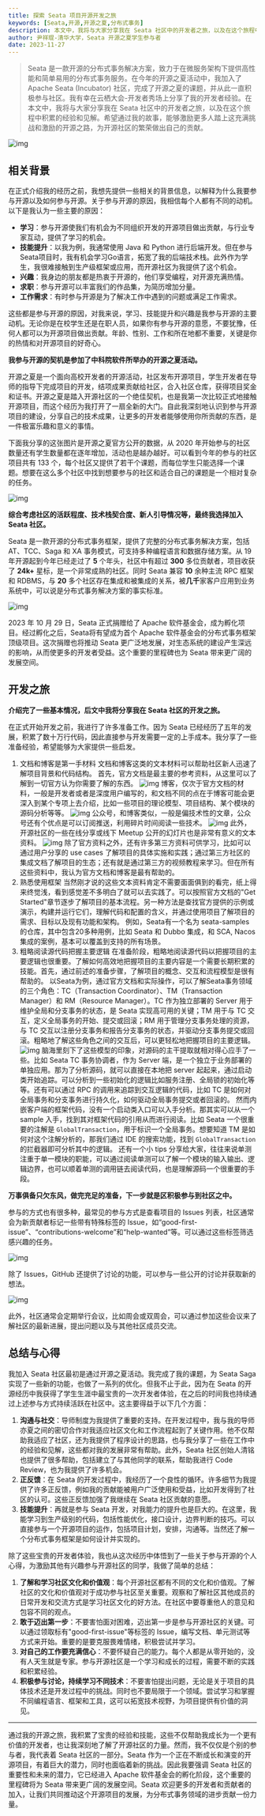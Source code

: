 ```yaml
---
title: 探索 Seata 项目开源开发之旅
keywords: [Seata,开源,开源之夏,分布式事务]
description: 本文中，我将与大家分享我在 Seata 社区中的开发者之旅，以及在这个旅程中积累的经验和见解。
author: 尹祥琨-清华大学，Seata 开源之夏学生参与者
date: 2023-11-27
---
```


> Seata 是一款开源的分布式事务解决方案，致力于在微服务架构下提供高性能和简单易用的分布式事务服务。在今年的开源之夏活动中，我加入了 Apache Seata (Incubator) 社区，完成了开源之夏的课题，并从此一直积极参与社区。我有幸在云栖大会-开发者秀场上分享了我的开发者经验。在本文中，我将与大家分享我在 Seata 社区中的开发者之旅，以及在这个旅程中积累的经验和见解。希望通过我的故事，能够激励更多人踏上这充满挑战和激励的开源之路，为开源社区的繁荣做出自己的贡献。

![img](/img/blog/explore-seata-cover.png)



## 相关背景

在正式介绍我的经历之前，我想先提供一些相关的背景信息，以解释为什么我要参与开源以及如何参与开源。关于参与开源的原因，我相信每个人都有不同的动机。以下是我认为一些主要的原因：

-  **学习**：参与开源使我们有机会为不同组织开发的开源项目做出贡献，与行业专家互动，提供了学习的机会。 
-  **技能提升**：以我为例，我通常使用 Java 和 Python 进行后端开发。但在参与Seata项目时，我有机会学习Go语言，拓宽了我的后端技术栈。此外作为学生，我很难接触到生产级框架或应用，而开源社区为我提供了这个机会。 
-  **兴趣**：我身边的朋友都是热衷于开源的，他们享受编程，对开源充满热情。 
-  **求职**：参与开源可以丰富我们的作品集，为简历增加分量。 
-  **工作需求**：有时参与开源是为了解决工作中遇到的问题或满足工作需求。 

这些都是参与开源的原因，对我来说，学习、技能提升和兴趣是我参与开源的主要动机。无论你是在校学生还是在职人员，如果你有参与开源的意愿，不要犹豫，任何人都可以为开源项目做出贡献。年龄、性别、工作和所在地都不重要，关键是你的热情和对开源项目的好奇心。

**我参与开源的契机是参加了中科院软件所举办的开源之夏活动。**	

开源之夏是一个面向高校开发者的开源活动，社区发布开源项目，学生开发者在导师的指导下完成项目的开发，结项成果贡献给社区，合入社区仓库，获得项目奖金和证书。开源之夏是踏入开源社区的一个绝佳契机，也是我第一次比较正式地接触开源项目，而这个经历为我打开了一扇全新的大门。自此我深刻地认识到参与开源项目的建设，分享自己的技术成果，让更多的开发者能够使用你所贡献的东西，是一件极富乐趣和意义的事情。

下面我分享的这张图片是开源之夏官方公开的数据，从 2020 年开始参与的社区数量还有学生数量都在逐年增加，活动也是越办越好。可以看到今年的参与的社区项目共有 133 个，每个社区又提供了若干个课题，而每位学生只能选择一个课题。想要在这么多个社区中找到想要参与的社区和适合自己的课题是一个相对复杂的任务。

![img](/img/blog/explore-seata-ospp.png)

**综合考虑社区的活跃程度、技术栈契合度、新人引导情况等，最终我选择加入 Seata 社区。**

Seata 是一款开源的分布式事务框架，提供了完整的分布式事务解决方案，包括 AT、TCC、Saga 和 XA 事务模式，可支持多种编程语言和数据存储方案。从 19 年开源起到今年已经走过了 **5** 个年头，社区中有超过 **300** 多位贡献者，项目收获了 **24k+** 星标，是一个非常成熟的社区。同时 Seata 兼容 **10** 余种主流 RPC 框架和 RDBMS，与 **20** 多个社区存在集成和被集成的关系，被**几千**家客户应用到业务系统中，可以说是分布式事务解决方案的事实标准。

![img](/img/blog/explore-seata-apache.png)

2023 年 10 月 29 日，Seata 正式捐赠给了 Apache 软件基金会，成为孵化项目。经过孵化之后，Seata将有望成为首个 Apache 软件基金会的分布式事务框架顶级项目。这次捐赠也将推动 Seata 更广泛地发展，对生态系统的建设产生深远的影响，从而使更多的开发者受益。这个重要的里程碑也为 Seata 带来更广阔的发展空间。

## 开发之旅

**介绍完了一些基本情况，后文中我将分享我在 Seata 社区的开发之旅。**

在正式开始开发之前，我进行了许多准备工作。因为 Seata 已经经历了五年的发展，积累了数十万行代码，因此直接参与开发需要一定的上手成本。我分享了一些准备经验，希望能够为大家提供一些启发。

1.  文档和博客是第一手材料
      	文档和博客这类的文本材料可以帮助社区新人迅速了解项目背景和代码结构。
      	首先，官方文档是最主要的参考资料，从这里可以了解到一切官方认为你需要了解的东西。
   ![img](/img/blog/explore-seata-docs.png)
   	博客，仅次于官方文档的材料，一般是开发者或者是深度用户编写的，和文档不同的点在于博客可能会更深入到某个专项上去介绍，比如一些项目的理论模型、项目结构、某个模块的源码分析等等。
   ![img](/img/blog/explore-seata-blogs.png)
   	公众号，和博客类似，一般是偏技术性的文章，公众号还有个优点是可以订阅推送，利用碎片时间阅读一些技术。
   ![img](/img/blog/explore-seata-pubs.png)
   	此外，开源社区的一些在线分享或线下 Meetup 公开的幻灯片也是非常有意义的文本资料。
   ![img](/img/blog/explore-seata-slides.png)
   	除了官方资料之外，还有许多第三方资料可供学习，比如可以通过用户分享的 use cases 了解项目的具体实施和实践；通过第三方社区的集成文档了解项目的生态；还有就是通过第三方的视频教程来学习。但在所有这些资料中，我认为官方文档和博客是最有帮助的。 
2.  熟悉使用框架
      	当然刚才说的这些文本资料肯定不需要面面俱到的看完，纸上得来终觉浅，看到感觉差不多明白了就可以去实践了。可以按照官方文档的"Get Started"章节逐步了解项目的基本流程。另一种方法是查找官方提供的示例或演示，构建并运行它们，理解代码和配置的含义，并通过使用项目了解项目的需求、目标以及现有功能和架构。
      	例如，Seata有一个名为 seata-samples 的仓库，其中包含20多种用例，比如 Seata 和 Dubbo 集成，和 SCA, Nacos 集成的案例，基本可以覆盖到支持的所有场景。
3.  粗略阅读源代码把握主要逻辑
      	在准备阶段，粗略地阅读源代码以把握项目的主要逻辑也很重要。了解如何高效地把握项目的主要内容是一个需要长期积累的技能。首先，通过前述的准备步骤，了解项目的概念、交互和流程模型是很有帮助的。
      	以Seata为例，通过官方文档和实际操作，可以了解Seata事务领域的三个角色：TC（Transaction Coordinator）、TM（Transaction Manager）和 RM（Resource Manager）。TC 作为独立部署的 Server 用于维护全局和分支事务的状态，是 Seata 实现高可用的关键；TM 用于与 TC 交互，定义全局事务的开始、提交或回滚；RM 用于管理分支事务处理的资源，与 TC 交互以注册分支事务和报告分支事务的状态，并驱动分支事务提交或回滚。粗略地了解这些角色之间的交互后，可以更轻松地把握项目的主要逻辑。
   ![img](/img/solution.png)
   	脑海里刻下了这些模型的印象，对源码的主干提取就相对得心应手了一些。比如 Seata TC 事务协调者，作为 Server 端，是一个独立于业务部署的单独应用。那为了分析源码，就可以直接在本地把 server 起起来，通过启动类开始追踪。可以分析到一些初始化的逻辑比如服务注册、全局锁的初始化等等。还有可以通过 RPC 的调用来追踪到交互逻辑的代码，比如 TC 是如何对全局事务和分支事务进行持久化，如何驱动全局事务提交或者回滚的。
   	然而内嵌客户端的框架代码，没有一个启动类入口可以入手分析。那其实可以从一个 sample 入手，找到其对框架代码的引用从而进行阅读。比如 Seata 一个很重要的注解是 `GlobalTransaction`，用于标识一个全局事务。想要知道 TM 是如何对这个注解分析的，那我们通过 IDE 的搜索功能，找到 `GlobalTransaction` 的拦截器即可分析其中的逻辑。
   	还有一个小 tips 分享给大家，往往来说单测注重于单一模块的职能，可以通过阅读单测可以了解一个模块的输入输出、逻辑边界，也可以顺着单测的调用链去阅读代码，也是理解源码一个很重要的手段。 

**万事俱备只欠东风，做完充足的准备，下一步就是区积极参与到社区之中。**

参与的方式也有很多种，最常见的参与方式是查看项目的 Issues 列表，社区通常会为新贡献者标记一些带有特殊标签的 Issue，如“good-first-issue”、“contributions-welcome”和“help-wanted”等。可以通过这些标签筛选感兴趣的任务。

![img](/img/blog/explore-seata-issues.png)

除了 Issues，GitHub 还提供了讨论的功能，可以参与一些公开的讨论并获取新的想法。

![img](/img/blog/explore-seata-discussion.png)

此外，社区通常会定期举行会议，比如周会或双周会，可以通过参加这些会议来了解社区的最新进展，提出问题以及与其他社区成员交流。

## 总结与心得

我加入 Seata 社区最初是通过开源之夏活动。我完成了我的课题，为 Seata Saga 实现了一些新的功能，也做了一系列的优化。但我不止于此，因为在 Seata 的开源经历中我获得了学生生涯中最宝贵的一次开发者体验，在之后的时间我也持续通过上述参与方式持续活跃在社区中。这主要得益于以下几个方面：

1.  **沟通与社交**：导师制度为我提供了重要的支持。在开发过程中，我与我的导师亦夏之间的密切合作对我适应社区文化和工作流程起到了关键作用。他不仅帮助我适应了社区，还为我提供了程序设计的思路，也与我分享了一些在工作中的经验和见解，这些都对我的发展非常有帮助。此外，Seata 社区创始人清铭也提供了很多帮助，包括建立了与其他同学的联系，帮助我进行 Code Review，也为我提供了许多机会。 
2.  **正反馈**：在 Seata 的开发过程中，我经历了一个良性的循环。许多细节为我提供了许多正反馈，例如我的贡献能被用户广泛使用和受益，比如开发得到了社区的认可。这些正反馈加强了我继续在 Seata 社区贡献的意愿。 
3.  **技能提升**：再就是参与 Seata 开发，对我能力的提升也是巨大的。在这里，我能学习到生产级别的代码，包括性能优化，接口设计，边界判断的技巧。可以直接参与一个开源项目的运作，包括项目计划，安排，沟通等。当然还了解一个分布式事务框架是如何设计并实现的。 

除了这些宝贵的开发者体验，我也从这次经历中体悟到了一些关于参与开源的个人心得，为激励其他有兴趣参与开源社区的同学，我做了简单的总结：

1.  **了解和学习社区文化和价值观**：每个开源社区都有不同的文化和价值观。了解社区的文化和价值观对于成功参与社区至关重要。观察和了解社区其他成员的日常开发和交流方式是学习社区文化的好方法。在社区中要尊重他人的意见和包容不同的观点。 
2.  **敢于迈出第一步**：不要害怕面对困难，迈出第一步是参与开源社区的关键。可以通过领取标有"good-first-issue"等标签的 Issue，编写文档、单元测试等方式来开始。重要的是要克服畏难情绪，积极尝试并学习。 
3.  **对自己的工作要充满信心**：不要怀疑自己的能力。每个人都是从零开始的，没有人天生就是专家。参与开源社区是一个学习和成长的过程，需要不断的实践和积累经验。 
4.  **积极参与讨论，持续学习不同技术**：不要害怕提出问题，无论是关于项目的具体技术还是开发过程中的挑战。同时也不要局限于一个领域。尝试学习和掌握不同编程语言、框架和工具，这可以拓宽技术视野，为项目提供有价值的洞见。 

------

通过我的开源之旅，我积累了宝贵的经验和技能，这些不仅帮助我成长为一个更有价值的开发者，也让我深刻地了解了开源社区的力量。然而，我不仅仅是个别的参与者，我代表着 Seata 社区的一部分。Seata 作为一个正在不断成长和演变的开源项目，有着巨大的潜力，同时也面临着新的挑战。因此我要强调 Seata 社区的重要性和未来的潜力，它已经进入 Apache 软件基金会的孵化阶段，这个重要的里程碑将为 Seata 带来更广阔的发展空间。Seata 欢迎更多的开发者和贡献者的加入，让我们共同推动这个开源项目的发展，为分布式事务领域的进步贡献一份力量。
